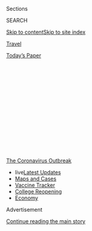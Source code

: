 <div id="app">

<div>

<div>

<div>

<div class="NYTAppHideMasthead css-1q2w90k e1suatyy0">

<div class="section css-ui9rw0 e1suatyy2">

<div class="css-eph4ug er09x8g0">

<div class="css-6n7j50">

</div>

<span class="css-1dv1kvn">Sections</span>

<div class="css-10488qs">

<span class="css-1dv1kvn">SEARCH</span>

</div>

[Skip to content](#site-content)[Skip to site
index](#site-index)

</div>

<div id="masthead-section-label" class="css-1wr3we4 eaxe0e00">

[Travel](https://www.nytimes3xbfgragh.onion/section/travel)

</div>

<div class="css-10698na e1huz5gh0">

</div>

</div>

<div id="masthead-bar-one" class="section hasLinks css-15hmgas e1csuq9d3">

<div class="css-uqyvli e1csuq9d0">

</div>

<div class="css-1uqjmks e1csuq9d1">

</div>

<div class="css-9e9ivx">

[](https://myaccount.nytimes3xbfgragh.onion/auth/login?response_type=cookie&client_id=vi)

</div>

<div class="css-1bvtpon e1csuq9d2">

[Today’s
Paper](https://www.nytimes3xbfgragh.onion/section/todayspaper)

</div>

</div>

</div>

</div>

<div data-aria-hidden="false">

<div id="site-content" data-role="main">

<div>

<div class="css-1aor85t" style="opacity:0.000000001;z-index:-1;visibility:hidden">

<div class="css-1hqnpie">

<div class="css-epjblv">

<span class="css-17xtcya">[Travel](/section/travel)</span><span class="css-x15j1o">|</span><span class="css-fwqvlz">Thinking
of Traveling in the U. S.? These States Have Travel
Restrictions</span>

</div>

<div class="css-k008qs">

<div class="css-1iwv8en">

<span class="css-18z7m18"></span>

<div>

</div>

</div>

<span class="css-1n6z4y">https://nyti.ms/2W8L3Q5</span>

<div class="css-1705lsu">

<div class="css-4xjgmj">

<div class="css-4skfbu" data-role="toolbar" data-aria-label="Social Media Share buttons, Save button, and Comments Panel with current comment count" data-testid="share-tools">

  - 
  - 
  - 
  - 
    
    <div class="css-6n7j50">
    
    </div>

  - 

</div>

</div>

</div>

</div>

</div>

</div>

<div id="NYT_TOP_BANNER_REGION" class="css-13pd83m">

<div>

<div id="styln-prism-menu-1592847958612" class="section interactive-content interactive-size-medium css-1edisqu">

<div class="css-17ih8de interactive-body">

<div id="scroll-container" class="css-1gj85ro">

[<span class="styln-title-wrap"><span class="css-1pje3qr">The
Coronavirus</span><span class="css-1pje3qr">
Outbreak</span></span>](https://www.nytimes3xbfgragh.onion/news-event/coronavirus?action=click&pgtype=Article&state=default&region=TOP_BANNER&context=storylines_menu)

  - <span class="css-kqxiym" data-emphasize="true">live</span>[Latest
    Updates](https://www.nytimes3xbfgragh.onion/2020/08/03/world/coronavirus-covid-19.html?action=click&pgtype=Article&state=default&region=TOP_BANNER&context=storylines_menu)
  - [Maps and
    Cases](https://www.nytimes3xbfgragh.onion/interactive/2020/us/coronavirus-us-cases.html?action=click&pgtype=Article&state=default&region=TOP_BANNER&context=storylines_menu)
  - [Vaccine
    Tracker](https://www.nytimes3xbfgragh.onion/interactive/2020/science/coronavirus-vaccine-tracker.html?action=click&pgtype=Article&state=default&region=TOP_BANNER&context=storylines_menu)
  - [College
    Reopening](https://www.nytimes3xbfgragh.onion/2020/08/02/us/covid-college-reopening.html?action=click&pgtype=Article&state=default&region=TOP_BANNER&context=storylines_menu)
  - [Economy](https://www.nytimes3xbfgragh.onion/live/2020/08/03/business/stock-market-today-coronavirus?action=click&pgtype=Article&state=default&region=TOP_BANNER&context=storylines_menu)

</div>

</div>

</div>

</div>

</div>

<div id="top-wrapper" class="css-1sy8kpn">

<div id="top-slug" class="css-l9onyx">

Advertisement

</div>

[Continue reading the main
story](#after-top)

<div class="ad top-wrapper" style="text-align:center;height:100%;display:block;min-height:250px">

<div id="top" class="place-ad" data-position="top" data-size-key="top">

</div>

</div>

<div id="after-top">

</div>

</div>

<div>

<div id="sponsor-wrapper" class="css-1hyfx7x">

<div id="sponsor-slug" class="css-19vbshk">

Supported by

</div>

[Continue reading the main
story](#after-sponsor)

<div id="sponsor" class="ad sponsor-wrapper" style="text-align:center;height:100%;display:block">

</div>

<div id="after-sponsor">

</div>

</div>

<div class="css-186x18t">

</div>

<div class="css-1vkm6nb ehdk2mb0">

# Thinking of Traveling in the U. S.? These States Have Travel Restrictions

</div>

Nearly half of the states have strict measures in place for visitors,
from mandatory testing to quarantine requirements.

<div class="css-79elbk" data-testid="photoviewer-wrapper">

<div class="css-z3e15g" data-testid="photoviewer-wrapper-hidden">

</div>

<div class="css-1a48zt4 ehw59r15" data-testid="photoviewer-children">

![<span class="css-16f3y1r e13ogyst0" data-aria-hidden="true">In New
Jersey, a road sign advises out-of-state visitors to call and learn if
they must
self-quarantine.</span><span class="css-cnj6d5 e1z0qqy90" itemprop="copyrightHolder"><span class="css-1ly73wi e1tej78p0">Credit...</span><span><span>Ted
Shaffrey/Associated
Press</span></span></span>](https://static01.graylady3jvrrxbe.onion/images/2020/07/10/travel/10quarentine/merlin_174085854_8ae7efae-415f-409e-94f7-71b554aa1fb4-articleLarge.jpg?quality=75&auto=webp&disable=upscale)

</div>

</div>

<div class="css-18e8msd">

<div class="css-vp77d3 epjyd6m0">

<div class="css-1baulvz">

By <span class="css-1baulvz last-byline" itemprop="name">Karen
Schwartz</span>

</div>

</div>

  - 
    
    <div class="css-ld3wwf e16638kd2">
    
    Published July 10, 2020Updated July 31,
    2020
    
    </div>

  - 
    
    <div class="css-4xjgmj">
    
    <div class="css-pvvomx" data-role="toolbar" data-aria-label="Social Media Share buttons, Save button, and Comments Panel with current comment count" data-testid="share-tools">
    
      - 
      - 
      - 
      - 
        
        <div class="css-6n7j50">
        
        </div>
    
      - 
    
    </div>
    
    </div>

</div>

</div>

<div class="section meteredContent css-1r7ky0e" name="articleBody" itemprop="articleBody">

<div class="css-1fanzo5 StoryBodyCompanionColumn">

<div class="css-53u6y8">

*This list will be updated as states continue to announce changes to
their travel advisories. Are we missing an update? Email us at*
[*travelrestrictions@NYTimes.com*](mailto:travelrestrictions@NYTimes.com)*.*

In the United States, [gas prices are
down](https://gasprices.aaa.com/national-average-decreases-as-gas-demand-remains-low/)
while the number of coronavirus cases are up, making the decision of how
to vacation during this unprecedented summer a complex one. Meanwhile,
state restrictions on travelers are constantly evolving, with some
requiring mandatory testing and others imposing [quarantine
requirements](https://www.cdc.gov/quarantine/index.html).

The Centers for Disease Control and Prevention is continuing to caution
against travel, both internationally and within the United States. For
those who do take a trip, [the C.D.C.
recommends](https://www.cdc.gov/coronavirus/2019-ncov/travelers/travel-in-the-us.html)
people wear a face mask in public, wash hands frequently, avoid touching
their face, keep six feet from others, cover coughs and sneezes, and use
drive-through service and curbside pickup at restaurants and stores.

Here is a summary of current restrictions in the United States for
leisure travelers, although some people are exempt if they are simply
passing through or not remaining in the state for more than 24 hours.
Many states also have exemptions for essential workers who are on the
job, including health care workers, members of the military and others,
but even [they are subject to some
restrictions](https://www.ncsl.org/research/labor-and-employment/covid-19-essential-workers-in-the-states.aspx).

</div>

</div>

<div class="css-1fanzo5 StoryBodyCompanionColumn">

<div class="css-53u6y8">

With the number of coronavirus cases surging across the country, check
the areas you plan to visit before you travel. Some municipalities or
counties may have more stringent regulations than issued by their state.

### [Alabama](https://alabama.travel/my-trip/staying-safe)

As of July 28, there were no statewide restrictions in Alabama.

### [Alaska](https://covid19.alaska.gov/travelers/)

People entering Alaska must complete a [Mandatory Declaration Form for
Interstate
Travelers](https://covid19.alaska.gov/wp-content/uploads/2020/06/06112020-Mandate-10-Travel-declaration-form-Ver-2.0-6-10-f.pdf),
and agree to one of the following conditions:

  - Those with proof of a negative test within the previous 72 hours
    must take another test between seven and 14 days after arrival, and
    minimize interactions with others until they receive those new
    results.

  - Tourists with a negative result from a test taken in the five days
    before their trip agree to take a second test at the airport upon
    arrival, and then a third test seven to 14 days later. They also
    agree to minimize interaction with others until the third test is
    back.

  - People can also receive a test upon arrival, if one is available,
    but they must self-quarantine until the results are reported. Those
    who refuse to be tested must self-quarantine for 14 days or until
    the end of their stay, whichever is shorter.

### [Arizona](https://tourism.az.gov/covid-19-updates-2/)

As of July 28 there were no statewide restrictions in Arizona.

### [Arkansas](https://www.arkansas.com/travel-advisory/covid-19)

As of July 28 there were no statewide restrictions in
Arkansas.

### [California](https://www.visitcalifornia.com/latest-covid-19-coronavirus)

As of July 28 there were no statewide restrictions in
California.

### [Colorado](https://covid19.colorado.gov/prepare-protect-yourself/prevent-the-spread/travel)

As of July 28 there were no statewide restrictions in
Colorado.

### [Connecticut](https://portal.ct.gov/Coronavirus/Covid-19-Knowledge-Base/Travel-In-or-Out-of-CT)

Those coming into Connecticut after spending more than 24 hours in a
state or area with a high rate of confirmed infections [must
self-quarantine](https://www.nytimes3xbfgragh.onion/2020/07/24/nyregion/coronavirus-test-results-nyc.html)
for 14 days. Travelers can avoid quarantine if they have proof of
negative results for a coronavirus test taken in the previous 72 hours.
Those who have been tested but have not received the results are
required to quarantine until negative results are received and submitted
to the state.

The 34 states are Alaska, Alabama, Arizona, Arkansas, California,
Delaware, Florida, Georgia, Idaho, Illinois, Indiana, Iowa, Kansas,
Kentucky, Louisiana, Maryland, Minnesota, Mississippi, Missouri,
Montana, Nebraska, Nevada, New Mexico, North Carolina, North Dakota,
Ohio, Oklahoma, South Carolina, Tennessee, Texas, Utah, Virginia,
Washington and Wisconsin. Visitors or residents returning from Puerto
Rico or Washington, D.C., face the same restrictions.

</div>

</div>

<div class="css-1fanzo5 StoryBodyCompanionColumn">

<div class="css-53u6y8">

The rules apply to anyone spending more than 24 hours in Connecticut.
Those who don’t quarantine face a fine of up to $1,000, as do those who
fail to truthfully complete a mandatory health form that must be filled
out by those visiting or returning to
Connecticut.

### [Delaware](https://www.visitdelaware.com/industry/covid-19-in-delaware/)

As of July 28 there were no statewide restrictions in
Delaware.

### [District of Columbia](https://washington.org/dc-information/coronavirus-travel-update-washington-dc)

Visitors who have been to a high-risk state in the previous two weeks
must self-quarantine for 14 days.The order excludes travelers from
Maryland and Virginia, as well as those in the state for less than 24
hours..

The states affected by the order are Arkansas, Arizona, Alabama,
California, Delaware, Florida, Georgia, Idaho, Iowa, Kansas, Louisiana,
Mississippi, Missouri Montana, Nebraska, Nevada, New Mexico, North
Carolina, North Dakota, Ohio, Oklahoma, South Carolina, Tennessee,
Texas, Utah, Washington and Wisconsin.

### [Florida](https://floridahealthcovid19.gov/travelers/)

People from New York, New Jersey and Connecticut must self-quarantine at
their own expense for 14 days when they enter Florida. Violators may be
fined up to $500 or imprisoned for up to 60
days.

<div id="NYT_MAIN_CONTENT_1_REGION" class="css-9tf9ac">

<div>

<div id="styln-covid-updates-world" class="section interactive-content interactive-size-medium css-1ftcdic">

<div class="css-17ih8de interactive-body">

<div id="styln-briefing-block" data-asset-id="QXJ0aWNsZTpueXQ6Ly9hcnRpY2xlLzZkMDlhMjVlLTQxZDYtNWE3ZC04NzFjLTNiMDkyMGU0NjA2Zg==">

<div class="briefing-block-header-section">

# [Latest Updates: Global Coronavirus Outbreak](https://www.nytimes3xbfgragh.onion/2020/08/03/world/coronavirus-covid-19.html?action=click&pgtype=Article&state=default&region=MAIN_CONTENT_1&context=storylines_live_updates)

<div class="briefing-block-ts">

Updated 2020-08-04T07:33:06.428Z

</div>

</div>

  - [Fauci defends Birx after she is criticized by
    Trump.](https://www.nytimes3xbfgragh.onion/2020/08/03/world/coronavirus-covid-19.html?action=click&pgtype=Article&state=default&region=MAIN_CONTENT_1&context=storylines_live_updates#link-4547638f)
  - [Trump derides Democrats as lawmakers and administration officials
    try to break stimulus
    impasse.](https://www.nytimes3xbfgragh.onion/2020/08/03/world/coronavirus-covid-19.html?action=click&pgtype=Article&state=default&region=MAIN_CONTENT_1&context=storylines_live_updates#link-15e7f995)
  - [The deadline for 2020 census counting has been moved up by a
    month.](https://www.nytimes3xbfgragh.onion/2020/08/03/world/coronavirus-covid-19.html?action=click&pgtype=Article&state=default&region=MAIN_CONTENT_1&context=storylines_live_updates#link-e5a2cda)

<div class="briefing-block-footer">

<div class="briefing-block-footer-meta">

[See more
updates](https://www.nytimes3xbfgragh.onion/2020/08/03/world/coronavirus-covid-19.html?action=click&pgtype=Article&state=default&region=MAIN_CONTENT_1&context=storylines_live_updates)

</div>

<div class="briefing-block-briefinglinks">

<span>More live coverage:</span>
[Markets](https://www.nytimes3xbfgragh.onion/live/2020/08/03/business/stock-market-today-coronavirus?action=click&pgtype=Article&state=default&region=MAIN_CONTENT_1&context=storylines_live_updates)

</div>

</div>

</div>

</div>

</div>

</div>

</div>

With the number of coronavirus cases and hospitalizations [spiking in
parts of
Florida](https://www.nytimes3xbfgragh.onion/interactive/2020/us/florida-coronavirus-cases.html),
the mayor of Miami-Dade County in early July
[ordered](https://www.miamidade.gov/releases/2020-07-06-mayor-order-closures.asp)
all short-term vacation rentals in the county closed.

### [Georgia](https://dph.georgia.gov/covid-19-travel)

As of July 28 there were no statewide restrictions in
Georgia.

### [Hawaii](https://www.hawaiitourismauthority.org/news/alerts/covid-19-novel-coronavirus/)

All those arriving in Hawaii must isolate for two weeks, or until the
end of their stay, whichever is shorter. Arriving travelers must sign a
form confirming they are aware of the quarantine and that violating it
is a criminal offense that carries up to a $5,000 fine and up to a year
in prison.

Beginning Sept. 1, travelers can avoid that restriction by showing proof
of a negative coronavirus test taken within 72 hours of their trip.

</div>

</div>

<div class="css-1fanzo5 StoryBodyCompanionColumn">

<div class="css-53u6y8">

Forms must also be filled out for inter-island travel, and those with a
temperature of 100.4 or above are not allowed to fly.

### [Idaho](https://visitidaho.org/covid-19-travel-alert/)

Travelers to Boise and other cities in Ada County are encouraged to
self-quarantine for 14 days. Other counties in the state are further
along in their reopening and don’t have a similar
request.

### [Illinois](https://www.dph.illinois.gov/topics-services/diseases-and-conditions/diseases-a-z-list/coronavirus/travel-guidance)

There are no statewide restrictions, but those entering or returning to
Chicago from Alabama, Arizona, Arkansas, California, Florida, Georgia,
Idaho, Iowa, Kansas, Louisiana, Missouri (as of July 31), Mississippi,
Nebraska (as of July 31), Nevada, North Carolina, North Dakota (as of
July 31), Oklahoma, South Carolina, Tennessee, Texas, Utah and Wisconsin
(as of July 31), are [required to self-quarantine for 14
days](https://www.chicago.gov/city/en/sites/covid-19/home.html) from
their last contact with those states. Those violating the order face
fines of up to $500 per day, up to a maximum of $7,000.

### [Indiana](https://www.coronavirus.in.gov)

As of July 28 there were no statewide restrictions in
Indiana.

### [Iowa](https://www.traveliowa.com/aspx/general/dynamicpage.aspx?id=204)

As of July 28 there were no statewide restrictions in
Iowa.

### [Kansas](https://www.coronavirus.kdheks.gov/175/Travel-Exposure-Related-Isolation-Quaran)

Those who visited Florida after June 29 must self-quarantine for 14 days
after entering or returning to Kansas. The same is true for anyone who
visited Arizona between June 17 and July 27.

### [Kentucky](https://governor.ky.gov/covid19)

Travelers who visited states or territories with an infection rate
approaching 15 percent or higher [are asked to self-quarantine for 14
days](https://coronavirus.jhu.edu/testing/testing-positivity).

[Those
states](https://kentucky.gov/Pages/Activity-stream.aspx?n=CHFS&prId=281)affected
are Alabama, Arizona, Florida, Georgia, Idaho, Nevada, South Carolina
and
Texas.

</div>

</div>

<div class="css-1fanzo5 StoryBodyCompanionColumn">

<div class="css-53u6y8">

### [Louisiana](https://louisianatravelassociation.org/covid-19-resources)

As of July 28 there were no statewide restrictions in
Louisiana.

### [Maine](https://www.maine.gov/covid19/restartingmaine/keepmainehealthy/faqs)

Only residents of Vermont, New Hampshire, Connecticut, New York and New
Jersey who stay in commercial lodging in Maine can enter the state
without restriction. Everyone else must either self-quarantine for 14
days, or sign a document stating that they tested negative within the
previous 72 hours. Those in quarantine may leave their hotel or campsite
only for limited outdoor activities, such as hiking, when no other
people are around.

Maine residents who travel out of state to a state not on the exempted
list must also quarantine when they return or test negative for the
virus.

### [Maryland](https://www.visitmaryland.org/article/travel-alerts)

As of July 28 there were no statewide restrictions in
Maryland.

### [Massachusetts](https://www.mass.gov/info-details/covid-19-updates-and-information)

[Effective
Aug. 1](https://www.mass.gov/info-details/covid-19-travel-order), all
travelers, including residents of the state who are returning home, are
required to fill out and submit [an online health
form](https://www.mass.gov/forms/massachusetts-travel-form) and
self-quarantine for 14 days, unless they are arriving from a low-risk
state. As of July 21, the states exempt from quarantine included
Connecticut, Hawaii, Maine, New Hampshire, New Jersey, New York, Rhode
Island and Vermont.

Travelers who produce a negative virus test result, administered up to
72 hours before their arrival into the state, can avoid the quarantine.
Those who have taken a coronavirus test before arrival must quarantine
until they receive a negative test result. Travelers who fail to comply
with these policies may be fined $500 per day.

### [Michigan](https://www.michigan.gov/coronavirus/)

As of July 28 there were no statewide restrictions in
Michigan.

### [Minnesota](https://www.exploreminnesota.com/info/coronavirus-covid-19-information)

As of July 28 there were no statewide restrictions in Minnesota.

### [Mississippi](https://visitmississippi.org/covid-19-travel-alert/)

As of July 28 there were no statewide restrictions in Mississippi.

### [Missouri](https://www.visitmo.com/travel-updates)

As of July 28 there were no statewide restrictions in Missouri.

### [Montana](https://www.visitmt.com/travel-alerts.html)

As of July 28 there were no statewide restrictions in Montana.

At Glacier National Park, only the west entrance is open. The Blackfeet
Nation is keeping the park’s eastern entrances, which are on tribal
land, [closed at least through
August](https://www.washingtonpost.com/national/a-closed-border-pandemic-weary-tourists-and-a-big-bottleneck-at-glacier-national-park/2020/07/10/607694f2-c2c0-11ea-b4f6-cb39cd8940fb_story.html).

</div>

</div>

<div class="css-1fanzo5 StoryBodyCompanionColumn">

<div class="css-53u6y8">

### [Nebraska](http://dhhs.ne.gov/Pages/COVID-19-Traveler-Recommendations.aspx)

As of July 28 there were no statewide restrictions in Nebraska.

### [Nevada](https://nvhealthresponse.nv.gov/info/travelers-visitors/)

As of July 28 there were no statewide restrictions in Nevada.

### [New Hampshire](https://www.covidguidance.nh.gov/out-state-visitors)

Those traveling to New Hampshire from non-New England states “for an
extended period of time” are asked to self-quarantine for two
weeks.

### [New Jersey](https://covid19.nj.gov/faqs/nj-information/general-public/which-states-are-on-the-travel-advisory-list-are-there-travel-restrictions-to-or-from-new-jersey)

Those coming into New Jersey after spending more than 24 hours in a
state or area with a high rate of confirmed infections are advised to
self-quarantine for 14 days, unless they plan to be in the state for
less than 24 hours. The quarantine applies even to those with a recent
negative test. Starting July 27, those travelers are asked to
[voluntarily supply contact
information](https://covid19.nj.gov/forms/njtravel) and details about
where they plan on staying.

The 34 states affected by the quarantine advisory are Alaska, Alabama,
Arizona, Arkansas, California, Delaware, Florida, Georgia, Idaho,
Illinois, Indiana, Iowa, Kansas, Kentucky, Louisiana, Maryland,
Minnesota, Mississippi, Missouri, Montana, Nebraska, Nevada, New Mexico,
North Carolina, North Dakota, Ohio, Oklahoma, South Carolina, Tennessee,
Texas, Utah, Virginia, Washington and Wisconsin. Those arriving from
Puerto Rico and Washington, D.C., must also
self-quarantine.

### [New Mexico](https://www.newmexico.org/covid-19-traveler-information/)

Upon entering the state, most people, including residents who have
traveled, are required to self-quarantine for 14 days or the duration of
their stay, whichever is
shorter.

<div id="NYT_MAIN_CONTENT_3_REGION" class="css-9tf9ac">

<div>

<div id="styln-prism-freeform-1594220623585" class="section interactive-content interactive-size-medium css-1ftcdic">

<div class="css-17ih8de interactive-body">

<div id="prism-freeform-block-38059" class="css-19mumt8" data-role="complementary" data-storyline="The Coronavirus Outbreak" data-truncated="true" tabindex="0">

<div class="css-a8d9oz">

<div class="css-eb027h">

[](https://www.nytimes3xbfgragh.onion/news-event/coronavirus?action=click&pgtype=Article&state=default&region=MAIN_CONTENT_3&context=storylines_faq)

### The Coronavirus Outbreak ›

#### Frequently Asked Questions

Updated August 3, 2020

  - #### I’m a small-business owner. Can I get relief?
    
      - The [stimulus bills enacted in
        March](https://www.nytimes3xbfgragh.onion/article/small-business-loans-stimulus-grants-freelancers-coronavirus.html?action=click&pgtype=Article&state=default&region=MAIN_CONTENT_3&context=storylines_faq)
        offer help for the millions of American small businesses. Those
        eligible for aid are businesses and nonprofit organizations with
        fewer than 500 workers, including sole proprietorships,
        independent contractors and freelancers. Some larger companies
        in some industries are also eligible. The help being offered,
        which is being managed by the Small Business Administration,
        includes the Paycheck Protection Program and the Economic Injury
        Disaster Loan program. But lots of folks have [not yet seen
        payouts.](https://www.nytimes3xbfgragh.onion/interactive/2020/05/07/business/small-business-loans-coronavirus.html?action=click&pgtype=Article&state=default&region=MAIN_CONTENT_3&context=storylines_faq)
        Even those who have received help are confused: The rules are
        draconian, and some are stuck sitting on [money they don’t know
        how to
        use.](https://www.nytimes3xbfgragh.onion/2020/05/02/business/economy/loans-coronavirus-small-business.html?action=click&pgtype=Article&state=default&region=MAIN_CONTENT_3&context=storylines_faq)
        Many small-business owners are getting less than they expected
        or [not hearing anything at
        all.](https://www.nytimes3xbfgragh.onion/2020/06/10/business/Small-business-loans-ppp.html?action=click&pgtype=Article&state=default&region=MAIN_CONTENT_3&context=storylines_faq)

  - #### What are my rights if I am worried about going back to work?
    
      - Employers have to provide [a safe
        workplace](https://www.osha.gov/SLTC/covid-19/standards.html)
        with policies that protect everyone equally. [And if one of your
        co-workers tests positive for the coronavirus, the
        C.D.C.](https://www.nytimes3xbfgragh.onion/article/coronavirus-money-unemployment.html?action=click&pgtype=Article&state=default&region=MAIN_CONTENT_3&context=storylines_faq)
        has said that [employers should tell their
        employees](https://www.cdc.gov/coronavirus/2019-ncov/community/guidance-business-response.html)
        -- without giving you the sick employee’s name -- that they may
        have been exposed to the virus.

  - #### Should I refinance my mortgage?
    
      - [It could be a good
        idea,](https://www.nytimes3xbfgragh.onion/article/coronavirus-money-unemployment.html?action=click&pgtype=Article&state=default&region=MAIN_CONTENT_3&context=storylines_faq)
        because mortgage rates have [never been
        lower.](https://www.nytimes3xbfgragh.onion/2020/07/16/business/mortgage-rates-below-3-percent.html?action=click&pgtype=Article&state=default&region=MAIN_CONTENT_3&context=storylines_faq)
        Refinancing requests have pushed mortgage applications to some
        of the highest levels since 2008, so be prepared to get in line.
        But defaults are also up, so if you’re thinking about buying a
        home, be aware that some lenders have tightened their standards.

  - #### What is school going to look like in September?
    
      - It is unlikely that many schools will return to a normal
        schedule this fall, requiring the grind of [online
        learning](https://www.nytimes3xbfgragh.onion/2020/06/05/us/coronavirus-education-lost-learning.html?action=click&pgtype=Article&state=default&region=MAIN_CONTENT_3&context=storylines_faq),
        [makeshift child
        care](https://www.nytimes3xbfgragh.onion/2020/05/29/us/coronavirus-child-care-centers.html?action=click&pgtype=Article&state=default&region=MAIN_CONTENT_3&context=storylines_faq)
        and [stunted
        workdays](https://www.nytimes3xbfgragh.onion/2020/06/03/business/economy/coronavirus-working-women.html?action=click&pgtype=Article&state=default&region=MAIN_CONTENT_3&context=storylines_faq)
        to continue. California’s two largest public school districts —
        Los Angeles and San Diego — said on July 13, that [instruction
        will be remote-only in the
        fall](https://www.nytimes3xbfgragh.onion/2020/07/13/us/lausd-san-diego-school-reopening.html?action=click&pgtype=Article&state=default&region=MAIN_CONTENT_3&context=storylines_faq),
        citing concerns that surging coronavirus infections in their
        areas pose too dire a risk for students and teachers. Together,
        the two districts enroll some 825,000 students. They are the
        largest in the country so far to abandon plans for even a
        partial physical return to classrooms when they reopen in
        August. For other districts, the solution won’t be an
        all-or-nothing approach. [Many
        systems](https://bioethics.jhu.edu/research-and-outreach/projects/eschool-initiative/school-policy-tracker/),
        including the nation’s largest, New York City, are devising
        [hybrid
        plans](https://www.nytimes3xbfgragh.onion/2020/06/26/us/coronavirus-schools-reopen-fall.html?action=click&pgtype=Article&state=default&region=MAIN_CONTENT_3&context=storylines_faq)
        that involve spending some days in classrooms and other days
        online. There’s no national policy on this yet, so check with
        your municipal school system regularly to see what is happening
        in your community.

  - #### Is the coronavirus airborne?
    
      - The coronavirus [can stay aloft for hours in tiny droplets in
        stagnant
        air](https://www.nytimes3xbfgragh.onion/2020/07/04/health/239-experts-with-one-big-claim-the-coronavirus-is-airborne.html?action=click&pgtype=Article&state=default&region=MAIN_CONTENT_3&context=storylines_faq),
        infecting people as they inhale, mounting scientific evidence
        suggests. This risk is highest in crowded indoor spaces with
        poor ventilation, and may help explain super-spreading events
        reported in meatpacking plants, churches and restaurants. [It’s
        unclear how often the virus is
        spread](https://www.nytimes3xbfgragh.onion/2020/07/06/health/coronavirus-airborne-aerosols.html?action=click&pgtype=Article&state=default&region=MAIN_CONTENT_3&context=storylines_faq)
        via these tiny droplets, or aerosols, compared with larger
        droplets that are expelled when a sick person coughs or sneezes,
        or transmitted through contact with contaminated surfaces, said
        Linsey Marr, an aerosol expert at Virginia Tech. Aerosols are
        released even when a person without symptoms exhales, talks or
        sings, according to Dr. Marr and more than 200 other experts,
        who [have outlined the evidence in an open letter to the World
        Health
        Organization](https://academic.oup.com/cid/article/doi/10.1093/cid/ciaa939/5867798).

<div id="styln-survey-component-38059" class="styln-survey-component" data-surveyname="faq" data-surveystoryline="coronavirus">

</div>

</div>

<div class="css-6mllg9">

</div>

<div class="css-pmm6ed">

<span class="css-5gimkt"></span>

</div>

</div>

</div>

</div>

</div>

</div>

</div>

### [New York](https://coronavirus.health.ny.gov/covid-19-travel-advisory)

New York requires individuals who have spent more than 24 hours in a
state or area with significant community spread of the coronavirus to
self-quarantine for 14 days.

The 34 states affected by the quarantine order are Alaska, Alabama,
Arizona, Arkansas, California, Delaware, Florida, Georgia, Idaho,
Illinois, Indiana, Iowa, Kansas, Kentucky, Louisiana, Maryland,
Mississippi, Minnesota, Missouri, Montana, Nebraska, Nevada, New Mexico,
North Carolina, North Dakota, Ohio, Oklahoma, South Carolina, Tennessee,
Texas, Utah, Virginia, Washington and Wisconsin. Visitors or residents
returning home from Puerto Rico and Washington, D.C., must also
self-quarantine.

</div>

</div>

<div class="css-1fanzo5 StoryBodyCompanionColumn">

<div class="css-53u6y8">

Those arriving at airports in New York must fill out a Health Department
traveler form, or face a possible $2,000 fine and a mandatory quarantine
order. Failure to comply may also result in their being ordered to
quarantine, regardless of which state they arriving from. Travelers
arriving by air must fill out the form before leaving the airport, while
those arriving by car, train or other modes of transportation must fill
it out
online.

### [North Carolina](https://www.nc.gov/covid-19/covid-19-travel-resources)

As of July 28 there were no statewide restrictions in North
Carolina.

### [North Dakota](https://www.health.nd.gov/diseases-conditions/coronavirus/travel)

As of July 28 there were no statewide restrictions in North Dakota.

### [Ohio](https://coronavirus.ohio.gov/wps/portal/gov/covid-19/home)

Traveling Ohioans and out-of-state tourists who have visited an area of
high risk, or who have had possible exposure to the coronavirus, are
asked to voluntarily quarantine for 14 days.

As of July 29, Ohio has identified [the following
states](https://coronavirus.ohio.gov/wps/portal/gov/covid-19/families-and-individuals/COVID-19-Travel-Advisory/COVID-19-Travel-Advisory)
as high risk: Alabama, Arizona, Florida, Idaho, Kansas, Mississippi, and
South Carolina.

### [Oklahoma](https://coronavirus.health.ok.gov/travel)

As of July 28 there were no statewide restrictions in Oklahoma.

### [Oregon](https://traveloregon.com/travel-alerts/)

As of July 28 there were no statewide restrictions in
Oregon.

### [Pennsylvania](https://www.health.pa.gov/topics/disease/coronavirus/Pages/Travelers.aspx)

The state asks travelers who have visited an area with a Covid-19 surge
to self-quarantine for 14 days. It has identified the affected states
as: Alabama, Arizona, Arkansas, California, Florida, Georgia, Idaho,
Iowa, Kansas, Louisiana, Mississippi, Missouri, Nevada, North Carolina,
Oklahoma, South Carolina, Tennessee, Texas, Utah and Wyoming.

### [Rhode Island](https://health.ri.gov/covid/)

Those coming to Rhode Island from a state that has a positivity rate for
tests of greater than 5 percent are required to self-quarantine for two
weeks. Alternatively, visitors can provide a negative test for the virus
that was taken within the previous 72 hours. A person who receives a
negative test during their quarantine can stop isolating, although the
state recommends the full two-week quarantine.

</div>

</div>

<div class="css-1fanzo5 StoryBodyCompanionColumn">

<div class="css-53u6y8">

[The states
identified](https://docs.google.com/spreadsheets/d/e/2PACX-1vSUCk9FlHBoJt5ZO0U6PKTTY7jHH8V4MovED0WiqpTTixdgMSCnUWI25xX5DCmQmtLknzu7Bo0jwY02/pubhtml?gid=0&single=true)
are Alabama, Arizona, Arkansas, California, Colorado, Florida, Georgia,
Idaho, Indiana, Iowa, Kansas, Kentucky, Louisiana, Maryland,
Mississippi, Missouri, Nebraska, Nevada, North Carolina, North Dakota,
Ohio, Oklahoma, Oregon, Pennsylvania, South Carolina, South Dakota,
Tennessee, Texas, Utah, Virginia, Washington, Wisconsin and Wyoming.
Visitors from Puerto Rico must also
quarantine.

### [South Carolina](https://scdhec.gov/infectious-diseases/viruses/coronavirus-disease-2019-covid-19/travelers-covid-19)

The state recommends that people who have visited an area with
widespread or ongoing community transmission of the virus stay home for
14 days from the time they left that
region.

### [South Dakota](https://www.travelsouthdakota.com/coronavirus-covid-19)

As of July 28 there were no statewide restrictions in South
Dakota.

### [Tennessee](https://www.tnvacation.com/articles/tennessee-travel-amid-coronavirus)

As of July 28 there were no statewide restrictions in Tennessee.

### [Texas](https://gov.texas.gov/travel-texas/page/covid19)

As of July 28 there were no statewide restrictions in Texas.

### [Utah](https://www.visitutah.com/plan-your-trip/covid-19/)

As of July 28 there were no statewide restrictions in
Utah.

### [Vermont](https://www.healthvermont.gov/response/coronavirus-covid-19/traveling-vermont)

Visitors from counties in Northeastern states that have similar active
coronavirus rates to Vermont (defined as less than 400 active cases per
million residents) and who travel in a private vehicle do not have to
quarantine. The same is true for Vermont residents who visit those
regions when they return home.

[These
counties](https://accd.vermont.gov/covid-19/restart/cross-state-travel)
are in Connecticut, Maine, Massachusetts, New Hampshire, Rhode Island,
New York, Pennsylvania, Ohio, New Jersey, Delaware, Maryland, Virginia,
West Virginia and Washington, D.C.

Most other travelers need to self-quarantine upon arrival in Vermont,
but the state gives travelers a few options. People may self-quarantine
out of state before traveling to Vermont as long as their trip is in a
private vehicle and they make only necessary stops, while wearing a face
mask, social distancing and washing their hands frequently. Those opting
to self-quarantine before their visit to Vermont can either do it for 14
days, or they can shorten it to seven days if they then get a negative
test result.

</div>

</div>

<div class="css-1fanzo5 StoryBodyCompanionColumn">

<div class="css-53u6y8">

Those arriving by public transportation or a longer car ride must
self-quarantine for 14 days, or for seven days followed by a negative
test.

### [Virginia](https://www.vdh.virginia.gov/coronavirus/frequently-asked-questions/u-s-travelers/)

As of July 28 there were no statewide restrictions in
Virginia.

### [Washington](https://www.experiencewa.com/articles/date-coronavirus-travel-advisory)

As of July 28 there were no statewide restrictions in Washington.

### [West Virginia](https://wvtourism.com/travel-alert/)

As of July 28 there were no statewide restrictions in West Virginia.

### [Wisconsin](https://www.dhs.wisconsin.gov/covid-19/travel.htm)

There is no quarantine request, but the state asks those who have
traveled within the United States and are entering Wisconsin to check
themselves for symptoms of Covid-19 and to stay home as much as possible
for 14 days. Wisconsinites are asked not to travel to summer or rental
homes. Local quarantine restrictions may be in place at the county
level.

### [Wyoming](https://health.wyo.gov/publichealth/infectious-disease-epidemiology-unit/disease/novel-coronavirus/covid-19-orders-and-guidance/)

As of July 28 there were no statewide restrictions in Wyoming.

-----

Follow Karen Schwartz on Twitter:
[@WanderWomanIsMe](https://twitter.com/wanderwomanisme?lang=en)

</div>

</div>

<div>

</div>

<div class="css-1fanzo5 StoryBodyCompanionColumn">

<div class="css-53u6y8">

***Follow New York Times Travel***
*on*[*Instagram*](https://www.instagram.com/nytimestravel/)*,*[*Twitter*](https://twitter.com/nytimestravel)
*and*[*Facebook*](https://www.facebookcorewwwi.onion/nytimestravel/)*.
And*[*sign up for our weekly Travel Dispatch
newsletter*](https://www.nytimes3xbfgragh.onion/newsletters/traveldispatch)
*to receive expert tips on traveling smarter and inspiration for your
next vacation.*

</div>

</div>

</div>

<div>

</div>

<div>

</div>

<div>

</div>

<div>

<div id="bottom-wrapper" class="css-1ede5it">

<div id="bottom-slug" class="css-l9onyx">

Advertisement

</div>

[Continue reading the main
story](#after-bottom)

<div id="bottom" class="ad bottom-wrapper" style="text-align:center;height:100%;display:block;min-height:90px">

</div>

<div id="after-bottom">

</div>

</div>

</div>

</div>

</div>

## Site Index

<div>

</div>

## Site Information Navigation

  - [© <span>2020</span> <span>The New York Times
    Company</span>](https://help.nytimes3xbfgragh.onion/hc/en-us/articles/115014792127-Copyright-notice)

<!-- end list -->

  - [NYTCo](https://www.nytco.com/)
  - [Contact
    Us](https://help.nytimes3xbfgragh.onion/hc/en-us/articles/115015385887-Contact-Us)
  - [Work with us](https://www.nytco.com/careers/)
  - [Advertise](https://nytmediakit.com/)
  - [T Brand Studio](http://www.tbrandstudio.com/)
  - [Your Ad
    Choices](https://www.nytimes3xbfgragh.onion/privacy/cookie-policy#how-do-i-manage-trackers)
  - [Privacy](https://www.nytimes3xbfgragh.onion/privacy)
  - [Terms of
    Service](https://help.nytimes3xbfgragh.onion/hc/en-us/articles/115014893428-Terms-of-service)
  - [Terms of
    Sale](https://help.nytimes3xbfgragh.onion/hc/en-us/articles/115014893968-Terms-of-sale)
  - [Site
    Map](https://spiderbites.nytimes3xbfgragh.onion)
  - [Help](https://help.nytimes3xbfgragh.onion/hc/en-us)
  - [Subscriptions](https://www.nytimes3xbfgragh.onion/subscription?campaignId=37WXW)

</div>

</div>

</div>

</div>
